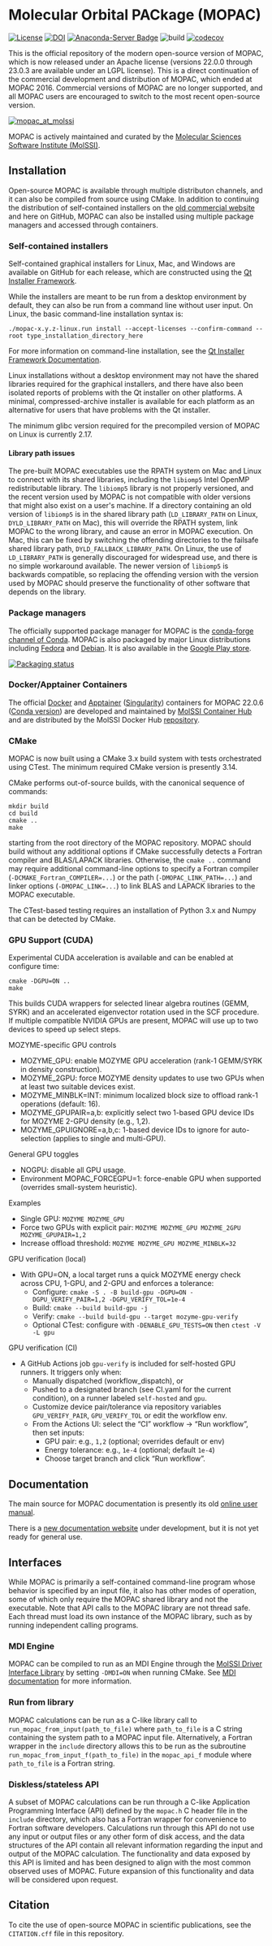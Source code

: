 # Molecular Orbital PACkage (MOPAC)

[![License](https://img.shields.io/badge/License-Apache_2.0-blue.svg)](https://opensource.org/licenses/Apache-2.0)
[![DOI](https://zenodo.org/badge/177640376.svg)](https://zenodo.org/badge/latestdoi/177640376)
[![Anaconda-Server Badge](https://anaconda.org/conda-forge/mopac/badges/version.svg)](https://anaconda.org/conda-forge/mopac)
![build](https://github.com/openmopac/mopac/actions/workflows/CI.yaml/badge.svg)
[![codecov](https://codecov.io/gh/openmopac/mopac/branch/main/graph/badge.svg?token=qM2KeRvw06)](https://codecov.io/gh/openmopac/mopac)

This is the official repository of the modern open-source version of MOPAC, which is now released under an Apache license
(versions 22.0.0 through 23.0.3 are available under an LGPL license).
This is a direct continuation of the commercial development and distribution of MOPAC, which ended at MOPAC 2016.
Commercial versions of MOPAC are no longer supported, and all MOPAC users are encouraged to switch to the most recent open-source version.

[![mopac_at_molssi](.github/mopac_at_molssi.png)](https://molssi.org)

MOPAC is actively maintained and curated by the [Molecular Sciences Software Institute (MolSSI)](https://molssi.org).

## Installation

Open-source MOPAC is available through multiple distributon channels, and it can also be compiled from source using CMake.
In addition to continuing the distribution of self-contained installers on the
[old commercial website](http://openmopac.net/Download_MOPAC_Executable_Step2.html) and here on GitHub,
MOPAC can also be installed using multiple package managers and accessed through containers.

### Self-contained installers

Self-contained graphical installers for Linux, Mac, and Windows are available on GitHub for each release,
which are constructed using the [Qt Installer Framework](https://doc.qt.io/qtinstallerframework/).

While the installers are meant to be run from a desktop environment by default, they can also be run from a command line without user input.
On Linux, the basic command-line installation syntax is:

`./mopac-x.y.z-linux.run install --accept-licenses --confirm-command --root type_installation_directory_here`

For more information on command-line installation, see the [Qt Installer Framework Documentation](https://doc.qt.io/qtinstallerframework/ifw-cli.html).

Linux installations without a desktop environment may not have the shared libraries required for the graphical installers,
and there have also been isolated reports of problems with the Qt installer on other platforms. A minimal, compressed-archive installer
is available for each platform as an alternative for users that have problems with the Qt installer.

The minimum glibc version required for the precompiled version of MOPAC on Linux is currently 2.17.

#### Library path issues

The pre-built MOPAC executables use the RPATH system on Mac and Linux to connect with its shared libraries,
including the `libiomp5` Intel OpenMP redistributable library. The `libiomp5` library is not properly versioned, and the recent version used by
MOPAC is not compatible with older versions that might also exist on a user's machine. If a directory containing an old version of `libiomp5`
is in the shared library path (`LD_LIBRARY_PATH` on Linux, `DYLD_LIBRARY_PATH` on Mac), this will override the RPATH system, link MOPAC to the
wrong library, and cause an error in MOPAC execution. On Mac, this can be fixed by switching the offending directories to the failsafe shared library
path, `DYLD_FALLBACK_LIBRARY_PATH`. On Linux, the use of `LD_LIBRARY_PATH` is generally discouraged for widespread use, and there is no simple
workaround available. The newer version of `libiomp5` is backwards compatible, so replacing the offending version with the version used by MOPAC
should preserve the functionality of other software that depends on the library.

### Package managers

The officially supported package manager for MOPAC is the [conda-forge channel of Conda](https://anaconda.org/conda-forge/mopac).
MOPAC is also packaged by major Linux distributions including
[Fedora](https://packages.fedoraproject.org/pkgs/mopac/mopac/) and
[Debian](https://tracker.debian.org/pkg/mopac).
It is also available in the [Google Play store](https://play.google.com/store/apps/details?id=cz.m).

[![Packaging status](https://repology.org/badge/vertical-allrepos/mopac.svg?columns=2)](https://repology.org/project/mopac/versions)

### Docker/Apptainer Containers

The official [Docker](https://www.docker.com) and [Apptainer](https://apptainer.org) ([Singularity](https://sylabs.io)) containers for MOPAC 22.0.6 ([Conda version](https://anaconda.org/conda-forge/mopac)) are developed and
maintained by [MolSSI Container Hub](https://molssi.github.io/molssi-hub/index.html) and are distributed by the MolSSI Docker Hub [repository](https://hub.docker.com/r/molssi/mopac220-mamba141).

### CMake

MOPAC is now built using a CMake 3.x build system with tests orchestrated using CTest.
The minimum required CMake version is presently 3.14.

CMake performs out-of-source builds, with the canonical sequence of commands:

```
mkdir build
cd build
cmake ..
make
```

starting from the root directory of the MOPAC repository. MOPAC should build without any additional options
if CMake successfully detects a Fortran compiler and BLAS/LAPACK libraries. Otherwise, the `cmake ..` command
may require additional command-line options to specify a Fortran compiler (`-DCMAKE_Fortran_COMPILER=...`)
or the path (`-DMOPAC_LINK_PATH=...`) and linker options (`-DMOPAC_LINK=...`) to link BLAS and LAPACK libraries to the MOPAC executable.

The CTest-based testing requires an installation of Python 3.x and Numpy that can be detected by CMake.

### GPU Support (CUDA)

Experimental CUDA acceleration is available and can be enabled at configure time:

```
cmake -DGPU=ON ..
make
```

This builds CUDA wrappers for selected linear algebra routines (GEMM, SYRK) and an accelerated eigenvector rotation used in the SCF procedure. If multiple compatible NVIDIA GPUs are present, MOPAC will use up to two devices to speed up select steps.

MOZYME-specific GPU controls
- MOZYME_GPU: enable MOZYME GPU acceleration (rank-1 GEMM/SYRK in density construction).
- MOZYME_2GPU: force MOZYME density updates to use two GPUs when at least two suitable devices exist.
- MOZYME_MINBLK=INT: minimum localized block size to offload rank-1 operations (default: 16).
- MOZYME_GPUPAIR=a,b: explicitly select two 1-based GPU device IDs for MOZYME 2-GPU density (e.g., 1,2).
- MOZYME_GPUIGNORE=a,b,c: 1-based device IDs to ignore for auto-selection (applies to single and multi-GPU).

General GPU toggles
- NOGPU: disable all GPU usage.
- Environment MOPAC_FORCEGPU=1: force-enable GPU when supported (overrides small-system heuristic).

Examples
- Single GPU: `MOZYME MOZYME_GPU`
- Force two GPUs with explicit pair: `MOZYME MOZYME_GPU MOZYME_2GPU MOZYME_GPUPAIR=1,2`
- Increase offload threshold: `MOZYME MOZYME_GPU MOZYME_MINBLK=32`

GPU verification (local)
- With GPU=ON, a local target runs a quick MOZYME energy check across CPU, 1-GPU, and 2-GPU and enforces a tolerance:
  - Configure: `cmake -S . -B build-gpu -DGPU=ON -DGPU_VERIFY_PAIR=1,2 -DGPU_VERIFY_TOL=1e-4`
  - Build: `cmake --build build-gpu -j`
  - Verify: `cmake --build build-gpu --target mozyme-gpu-verify`
  - Optional CTest: configure with `-DENABLE_GPU_TESTS=ON` then `ctest -V -L gpu`

GPU verification (CI)
- A GitHub Actions job `gpu-verify` is included for self-hosted GPU runners. It triggers only when:
  - Manually dispatched (workflow_dispatch), or
  - Pushed to a designated branch (see CI.yaml for the current condition), on a runner labeled `self-hosted` and `gpu`.
  - Customize device pair/tolerance via repository variables `GPU_VERIFY_PAIR`, `GPU_VERIFY_TOL` or edit the workflow env.
  - From the Actions UI: select the “CI” workflow → “Run workflow”, then set inputs:
    - GPU pair: e.g., `1,2` (optional; overrides default or env)
    - Energy tolerance: e.g., `1e-4` (optional; default `1e-4`)
    - Choose target branch and click “Run workflow”.

## Documentation

The main source for MOPAC documentation is presently its old [online user manual](http://openmopac.net/manual/index.html).

There is a [new documentation website](https://openmopac.github.io) under development, but it is not yet ready for general use.

## Interfaces

While MOPAC is primarily a self-contained command-line program whose behavior is specified by an input file, it also has other modes of
operation, some of which only require the MOPAC shared library and not the executable. Note that API calls to the MOPAC library are not
thread safe. Each thread must load its own instance of the MOPAC library, such as by running independent calling programs.

### MDI Engine

MOPAC can be compiled to run as an MDI Engine through the [MolSSI Driver Interface Library](https://github.com/MolSSI-MDI/MDI_Library)
by setting `-DMDI=ON` when running CMake. See [MDI documentation](https://molssi-mdi.github.io/MDI_Library) for more information.

### Run from library

MOPAC calculations can be run as a C-like library call to `run_mopac_from_input(path_to_file)` where `path_to_file` is a C string
containing the system path to a MOPAC input file. Alternatively, a Fortran wrapper in the `include` directory allows this to be run as
the subroutine `run_mopac_from_input_f(path_to_file)` in the `mopac_api_f` module where `path_to_file` is a Fortran string.

### Diskless/stateless API

A subset of MOPAC calculations can be run through a C-like Application Programming Interface (API) defined by the `mopac.h` C header file
in the `include` directory, which also has a Fortran wrapper for convenience to Fortran software developers. Calculations run through this API
do not use any input or output files or any other form of disk access, and the data structures of the API contain all relevant information
regarding the input and output of the MOPAC calculation. The functionality and data exposed by this API is limited and has been designed to
align with the most common observed uses of MOPAC. Future expansion of this functionality and data will be considered upon request.

## Citation

To cite the use of open-source MOPAC in scientific publications, see the `CITATION.cff` file in this repository.
